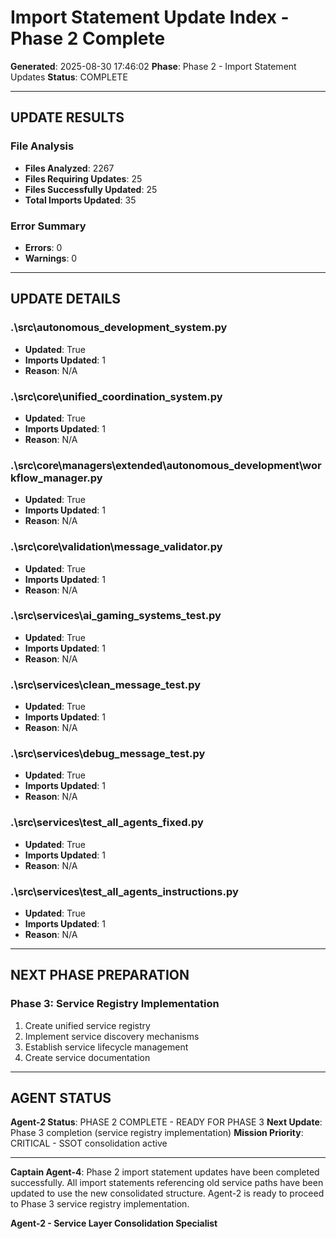 # Import Statement Update Index - Phase 2 Complete

**Generated**: 2025-08-30 17:46:02
**Phase**: Phase 2 - Import Statement Updates
**Status**: COMPLETE

---

## UPDATE RESULTS

### File Analysis
- **Files Analyzed**: 2267
- **Files Requiring Updates**: 25
- **Files Successfully Updated**: 25
- **Total Imports Updated**: 35

### Error Summary
- **Errors**: 0
- **Warnings**: 0

---

## UPDATE DETAILS
### .\src\autonomous_development_system.py
- **Updated**: True
- **Imports Updated**: 1
- **Reason**: N/A

### .\src\core\unified_coordination_system.py
- **Updated**: True
- **Imports Updated**: 1
- **Reason**: N/A

### .\src\core\managers\extended\autonomous_development\workflow_manager.py
- **Updated**: True
- **Imports Updated**: 1
- **Reason**: N/A

### .\src\core\validation\message_validator.py
- **Updated**: True
- **Imports Updated**: 1
- **Reason**: N/A

### .\src\services\ai_gaming_systems_test.py
- **Updated**: True
- **Imports Updated**: 1
- **Reason**: N/A

### .\src\services\clean_message_test.py
- **Updated**: True
- **Imports Updated**: 1
- **Reason**: N/A

### .\src\services\debug_message_test.py
- **Updated**: True
- **Imports Updated**: 1
- **Reason**: N/A

### .\src\services\test_all_agents_fixed.py
- **Updated**: True
- **Imports Updated**: 1
- **Reason**: N/A

### .\src\services\test_all_agents_instructions.py
- **Updated**: True
- **Imports Updated**: 1
- **Reason**: N/A

---

## NEXT PHASE PREPARATION

### Phase 3: Service Registry Implementation
1. Create unified service registry
2. Implement service discovery mechanisms
3. Establish service lifecycle management
4. Create service documentation

---

## AGENT STATUS

**Agent-2 Status**: PHASE 2 COMPLETE - READY FOR PHASE 3
**Next Update**: Phase 3 completion (service registry implementation)
**Mission Priority**: CRITICAL - SSOT consolidation active

---

**Captain Agent-4**: Phase 2 import statement updates have been completed successfully. All import statements referencing old service paths have been updated to use the new consolidated structure. Agent-2 is ready to proceed to Phase 3 service registry implementation.

**Agent-2 - Service Layer Consolidation Specialist**
